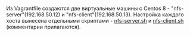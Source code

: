 Из Vagrantfile создаются две виртуальные машины с Centos 8 - "nfs-server"(192.168.50.12) и "nfs-client"(192.168.50.13).
Настройка каждого хоста вынесена отдельными скриптами - [nfs-server.sh](nfs-server.sh) и [nfs-client.sh](nfs-client.sh) (комментарии прилагаются).
